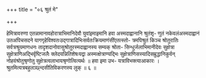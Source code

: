 +++
title = "०६ श्रुतं मे"

+++

हेमित्रावरुणा एतन्नामानावहोरात्राभिमानिदेवौ युवांइमाइमानि हवा अस्मदाह्वानानि श्रुतंशृ- णुतं नकेवलंअस्मदाह्वानं उतअपिचसदने यागगृहेविश्वतःउद्गात्रादिभिःसर्वतःक्रियमाणंसींएतत्स्तो- त्रमपिश्रुतं किञ्च श्रोतुरातिः सर्वत्रश्रूयमाणधनः तादृशदानोवासुश्रोतुरस्मदाह्वानस्य सम्यक् श्रोता- सिन्धुर्जलाभिमानीदेवः सुक्षेत्रा सुक्षेत्राणिअद्भिर्वृष्टिजलैः क्लेदयन्नितिशेषःयद्वा अस्मत्क्षेत्राण्यद्भिः सुक्षेत्राणिसस्यादिसम्रुद्धानिकुर्वन् नोहवंश्रोतुश्रृणोतु सुक्षेत्रत्वलाभायश्रृणोत्वित्यर्थः ॥ हवा इमा उभ- यत्राविभक्त्याआकारः । श्रुतमित्यत्रबहुलञ्छ्न्दसीतिविकरणस्य लुक् ॥ ६ ॥